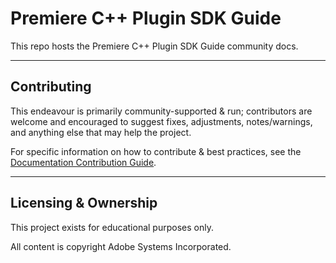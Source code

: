 # Premiere C++ Plugin SDK Guide

This repo hosts the Premiere C++ Plugin SDK Guide community docs.

---

## Contributing

This endeavour is primarily community-supported & run; contributors are welcome and encouraged to suggest fixes, adjustments, notes/warnings, and anything else that may help the project.

For specific information on how to contribute & best practices, see the [Documentation Contribution Guide](https://docsforadobe.dev/contributing/contribution-guide/).

---

## Licensing & Ownership

This project exists for educational purposes only.

All content is copyright Adobe Systems Incorporated.
